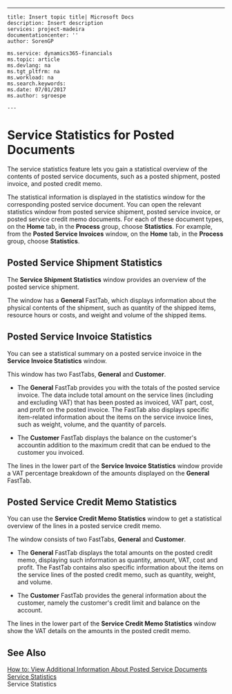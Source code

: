 ---
    title: Insert topic title| Microsoft Docs
    description: Insert description
    services: project-madeira
    documentationcenter: ''
    author: SorenGP

    ms.service: dynamics365-financials
    ms.topic: article
    ms.devlang: na
    ms.tgt_pltfrm: na
    ms.workload: na
    ms.search.keywords:
    ms.date: 07/01/2017
    ms.author: sgroespe

    ---
# Service Statistics for Posted Documents
The service statistics feature lets you gain a statistical overview of the contents of posted service documents, such as a posted shipment, posted invoice, and posted credit memo.  
  
 The statistical information is displayed in the statistics window for the corresponding posted service document. You can open the relevant statistics window from posted service shipment, posted service invoice, or posted service credit memo documents. For each of these document types, on the **Home** tab, in the **Process** group, choose **Statistics**. For example, from the **Posted Service Invoices** window, on the **Home** tab, in the **Process** group, choose **Statistics**.  
  
## Posted Service Shipment Statistics  
 The **Service Shipment Statistics** window provides an overview of the posted service shipment.  
  
 The window has a **General** FastTab, which displays information about the physical contents of the shipment, such as quantity of the shipped items, resource hours or costs, and weight and volume of the shipped items.  
  
## Posted Service Invoice Statistics  
 You can see a statistical summary on a posted service invoice in the **Service Invoice Statistics** window.  
  
 This window has two FastTabs, **General** and **Customer**.  
  
-   The **General** FastTab provides you with the totals of the posted service invoice. The data include total amount on the service lines \(including and excluding VAT\) that has been posted as invoiced, VAT part, cost, and profit on the posted invoice. The FastTab also displays specific item-related information about the items on the service invoice lines, such as weight, volume, and the quantity of parcels.  
  
-   The **Customer** FastTab displays the balance on the customer's accountin addition to the maximum credit that can be endued to the customer you invoiced.  
  
 The lines in the lower part of the **Service Invoice Statistics** window provide a VAT percentage breakdown of the amounts displayed on the **General** FastTab.  
  
## Posted Service Credit Memo Statistics  
 You can use the **Service Credit Memo Statistics** window to get a statistical overview of the lines in a posted service credit memo.  
  
 The window consists of two FastTabs, **General** and **Customer**.  
  
-   The **General** FastTab displays the total amounts on the posted credit memo, displaying such information as quantity, amount, VAT, cost and profit. The FastTab contains also specific information about the items on the service lines of the posted credit memo, such as quantity, weight, and volume.  
  
-   The **Customer** FastTab provides the general information about the customer, namely the customer's credit limit and balance on the account.  
  
 The lines in the lower part of the **Service Credit Memo Statistics** window show the VAT details on the amounts in the posted credit memo.  
  
## See Also  
 [How to: View Additional Information About Posted Service Documents](../how-to-view-additional-information-about-posted-service-documents.md)   
 [Service Statistics](../service-statistics.md)   
 Service Statistics